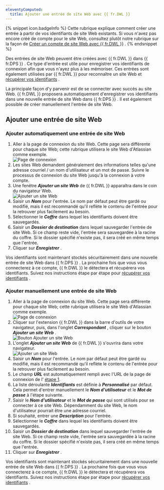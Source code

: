 ```yaml
---
eleventyComputed:
  title: Ajouter une entrée de site Web avec {{ fr.DWL }}
---
```

{% snippet icon.badgeInfo %} 
Cette rubrique explique comment créer une entrée à partir de vos identifiants de site Web existants. Si vous n'avez pas encore créé de compte pour le site Web, consultez plutôt notre rubrique sur la façon de [Créer un compte de site Web avec {{ fr.DWL }}](/fr/server/dwl/using-devolutions-web-login/create-account-website-dwl/) . 
{% endsnippet %}
 
Des entrées de site Web peuvent être créées avec {{ fr.DWL }} dans {{ fr.DPS }} . Ce type d'entrée est utile pour enregistrer vos identifiants de connexion afin que vous n'ayez plus à les mémoriser. Ces entrées sont également utilisées par {{ fr.DWL }} pour reconnaître un site Web et [récupérer vos identifiants](/fr/server/dwl/using-devolutions-web-login/retrieve-credentials-dwl/) .  

La principale façon d'y parvenir est de se connecter avec succès au site Web. {{ fr.DWL }} proposera automatiquement d'enregistrer vos identifiants dans une nouvelle entrée de site Web dans {{ fr.DPS }} . Il est également possible de créer manuellement l'entrée de site Web.  

## Ajouter une entrée de site Web

### Ajouter automatiquement une entrée de site Web 

1. Aller à la page de connexion du site Web. Cette page sera différente pour chaque site Web; cette rubrique utilisera le site Web d'Atlassian comme exemple.  
![Page de connexion](https://webdevolutions.azureedge.net/docs/fr/server/ServerOp2031.png)  
1. Les sites Web demandent généralement des informations telles qu'une adresse courriel / un nom d'utilisateur et un mot de passe. Suivre le processus de connexion du site Web jusqu'à la connexion à votre compte. 
1. Une fenêtre ***Ajouter un site Web*** de {{ fr.DWL }} apparaîtra dans le coin du navigateur Web.  
![Ajouter un site Web](https://webdevolutions.azureedge.net/docs/fr/server/ServerOp2032.png)  
1. Saisir un ***Nom*** pour l'entrée. Le nom par défaut peut être gardé ou modifié, mais il est recommandé qu'il reflète le contenu de l'entrée pour la retrouver plus facilement au besoin. 
1. Sélectionner le ***Coffre*** dans lequel les identifiants doivent être sauvegardés. 
1. Saisir un ***Dossier de destination*** dans lequel sauvegarder l'entrée de site Web. Si ce champ reste vide, l'entrée sera sauvegardée à la racine du coffre. Si le dossier spécifié n'existe pas, il sera créé en même temps que l'entrée. 
1. Cliquer sur ***Enregistrer*** .  

Vos identifiants sont maintenant stockés sécuritairement dans une nouvelle entrée de site Web dans {{ fr.DPS }} . La prochaine fois que vous vous connecterez à ce compte, {{ fr.DWL }} le détectera et récupérera vos identifiants. Suivez nos instructions étape par étape pour [récupérer vos identifiants](/fr/server/dwl/using-devolutions-web-login/retrieve-credentials-dwl/) .  

### Ajouter manuellement une entrée de site Web 
1. <a name="1"></a>Aller à la page de connexion du site Web. Cette page sera différente pour chaque site Web; cette rubrique utilisera le site Web d'Atlassian comme exemple.  
![Page de connexion](https://webdevolutions.azureedge.net/docs/fr/server/ServerOp2031.png)  
1. Cliquer sur l'extension {{ fr.DWL }} dans la barre d'outils de votre navigateur, puis, dans l'onglet ***Correspondant*** , cliquer sur le bouton ***Ajouter un site Web*** .  
![Bouton Ajouter un site Web](https://webdevolutions.azureedge.net/docs/fr/server/ServerOp2033.png)  
1. L'onglet ***Ajouter un site Web*** de {{ fr.DWL }} s'ouvrira dans votre navigateur.  
![Ajouter un site Web](https://webdevolutions.azureedge.net/docs/fr/server/ServerOp2021.png)  
1. Saisir un ***Nom*** pour l'entrée. Le nom par défaut peut être gardé ou modifié, mais il est recommandé qu'il reflète le contenu de l'entrée pour la retrouver plus facilement au besoin. 
1. Le champ ***URL*** est automatiquement rempli avec l'URL de la page de connexion de l' <a href="#1">étape 1</a>. 
1. La liste déroulante ***Identifiants*** est définie à ***Personnalisé*** par défaut. Cela permet d'entrer manuellement le ***Nom d'utilisateur*** et le ***Mot de passe*** à l'étape suivante. 
1. Saisir le ***Nom d'utilisateur*** et le ***Mot de passe*** qui sont utilisés pour se connecter à ce site Web. Dépendamment du site Web, le nom d'utilisateur pourrait être une adresse courriel. 
1. Si souhaité, entrer une ***Description*** pour l'entrée. 
1. Sélectionner le ***Coffre*** dans lequel les identifiants doivent être sauvegardés. 
1. Saisir un ***Dossier de destination*** dans lequel sauvegarder l'entrée de site Web. Si ce champ reste vide, l'entrée sera sauvegardée à la racine du coffre. Si le dossier spécifié n'existe pas, il sera créé en même temps que l'entrée. 
1. Cliquer sur ***Enregistrer*** .  

Vos identifiants sont maintenant stockés sécuritairement dans une nouvelle entrée de site Web dans {{ fr.DPS }} . La prochaine fois que vous vous connecterez à ce compte, {{ fr.DWL }} le détectera et récupérera vos identifiants. Suivez nos instructions étape par étape pour [récupérer vos identifiants](/fr/server/dwl/using-devolutions-web-login/retrieve-credentials-dwl/) . 

